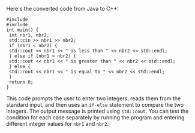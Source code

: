 Here's the converted code from Java to C++:
```
#include 
#include 
int main() {
 int nbr1, nbr2;
 std::cin >> nbr1 >> nbr2;
 if (nbr1 < nbr2) {
 std::cout << nbr1 << " is less than " << nbr2 << std::endl;
 } else if (nbr1 > nbr2) {
 std::cout << nbr1 << " is greater than " << nbr2 << std::endl;
 } else {
 std::cout << nbr1 << " is equal to " << nbr2 << std::endl;
 }
 return 0;
}
```
This code prompts the user to enter two integers, reads them from the standard input, and then uses an `if-else` statement to compare the two integers. The output message is printed using `std::cout`.
You can test the condition for each case separately by running the program and entering different integer values for `nbr1` and `nbr2`.

